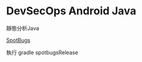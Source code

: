 # DevSecOps Android Java

靜態分析Java

[SpotBugs](https://github.com/spotbugs)

執行 gradle spotbugsRelease
